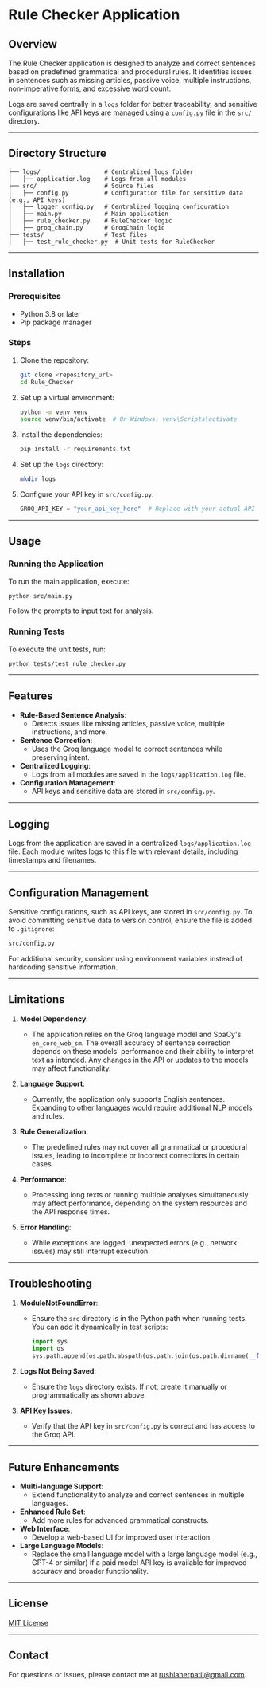 # Rule Checker Application

## Overview
The Rule Checker application is designed to analyze and correct sentences based on predefined grammatical and procedural rules. It identifies issues in sentences such as missing articles, passive voice, multiple instructions, non-imperative forms, and excessive word count.

Logs are saved centrally in a `logs` folder for better traceability, and sensitive configurations like API keys are managed using a `config.py` file in the `src/` directory.

---

## Directory Structure
```
├── logs/                  # Centralized logs folder
│   ├── application.log    # Logs from all modules
├── src/                   # Source files
│   ├── config.py          # Configuration file for sensitive data (e.g., API keys)
│   ├── logger_config.py   # Centralized logging configuration
│   ├── main.py            # Main application
│   ├── rule_checker.py    # RuleChecker logic
│   ├── groq_chain.py      # GroqChain logic
├── tests/                 # Test files
│   ├── test_rule_checker.py  # Unit tests for RuleChecker
```

---

## Installation

### Prerequisites
- Python 3.8 or later
- Pip package manager

### Steps
1. Clone the repository:
   ```bash
   git clone <repository_url>
   cd Rule_Checker
   ```

2. Set up a virtual environment:
   ```bash
   python -m venv venv
   source venv/bin/activate  # On Windows: venv\Scripts\activate
   ```

3. Install the dependencies:
   ```bash
   pip install -r requirements.txt
   ```

4. Set up the `logs` directory:
   ```bash
   mkdir logs
   ```

5. Configure your API key in `src/config.py`:
   ```python
   GROQ_API_KEY = "your_api_key_here"  # Replace with your actual API key
   ```

---

## Usage

### Running the Application
To run the main application, execute:
```bash
python src/main.py
```
Follow the prompts to input text for analysis.

### Running Tests
To execute the unit tests, run:
```bash
python tests/test_rule_checker.py
```

---

## Features
- **Rule-Based Sentence Analysis**:
  - Detects issues like missing articles, passive voice, multiple instructions, and more.
- **Sentence Correction**:
  - Uses the Groq language model to correct sentences while preserving intent.
- **Centralized Logging**:
  - Logs from all modules are saved in the `logs/application.log` file.
- **Configuration Management**:
  - API keys and sensitive data are stored in `src/config.py`.

---

## Logging
Logs from the application are saved in a centralized `logs/application.log` file. Each module writes logs to this file with relevant details, including timestamps and filenames.

---

## Configuration Management
Sensitive configurations, such as API keys, are stored in `src/config.py`. To avoid committing sensitive data to version control, ensure the file is added to `.gitignore`:
```bash
src/config.py
```

For additional security, consider using environment variables instead of hardcoding sensitive information.

---

## Limitations

1. **Model Dependency**:
   - The application relies on the Groq language model and SpaCy's `en_core_web_sm`. The overall accuracy of sentence correction depends on these models' performance and their ability to interpret text as intended. Any changes in the API or updates to the models may affect functionality.

2. **Language Support**:
   - Currently, the application only supports English sentences. Expanding to other languages would require additional NLP models and rules.

3. **Rule Generalization**:
   - The predefined rules may not cover all grammatical or procedural issues, leading to incomplete or incorrect corrections in certain cases.

4. **Performance**:
   - Processing long texts or running multiple analyses simultaneously may affect performance, depending on the system resources and the API response times.

5. **Error Handling**:
   - While exceptions are logged, unexpected errors (e.g., network issues) may still interrupt execution.

---

## Troubleshooting

1. **ModuleNotFoundError**:
   - Ensure the `src` directory is in the Python path when running tests. You can add it dynamically in test scripts:
     ```python
     import sys
     import os
     sys.path.append(os.path.abspath(os.path.join(os.path.dirname(__file__), '..', 'src')))
     ```

2. **Logs Not Being Saved**:
   - Ensure the `logs` directory exists. If not, create it manually or programmatically as shown above.

3. **API Key Issues**:
   - Verify that the API key in `src/config.py` is correct and has access to the Groq API.

---

## Future Enhancements
- **Multi-language Support**:
  - Extend functionality to analyze and correct sentences in multiple languages.
- **Enhanced Rule Set**:
  - Add more rules for advanced grammatical constructs.
- **Web Interface**:
  - Develop a web-based UI for improved user interaction.
- **Large Language Models**:
  - Replace the small language model with a large language model (e.g., GPT-4 or similar) if a paid model API key is available for improved accuracy and broader functionality.

---

## License
[MIT License](LICENSE)

---

## Contact
For questions or issues, please contact me at rushiaherpatil@gmail.com.
